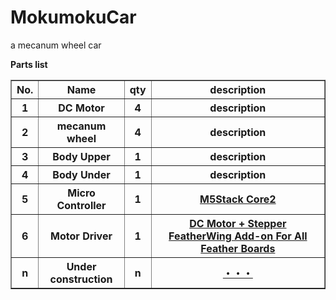 # MokumokuCar
a mecanum wheel car


**Parts list**
 <table border="1">
    <tr>
      <th>No.</th>
      <th>Name</th>
      <th>qty</th>
      <th>description</th>
    </tr>
    <tr>
      <th>1</th>
      <th>DC Motor</th>
      <th>4</th>
      <th>description</th>
    </tr>
    <tr>
      <th>2</th>
      <th>mecanum wheel</th>
      <th>4</th>
      <th>description</th>
    </tr>
    <tr>
      <th>3</th>
      <th>Body Upper</th>
      <th>1</th>
      <th>description</th>
    </tr>
    <tr>
      <th>4</th>
      <th>Body Under</th>
      <th>1</th>
      <th>description</th>
    </tr>
    <tr>
      <th>5</th>
      <th>Micro Controller</th>
      <th>1</th>
      <th><a href="https://shop.m5stack.com/products/m5stack-core2-esp32-iot-development-kit">M5Stack Core2</a></th>
    </tr>
    <tr>
      <th>6</th>
      <th>Motor Driver</th>
      <th>1</th>
      <th><a href="https://www.adafruit.com/product/2927">DC Motor + Stepper FeatherWing Add-on For All Feather Boards</a></th>
    </tr>
    <tr>
      <th>n</th>
      <th>Under construction</th>
      <th>n</th>
      <th><a href="">・・・</a></th>
    </tr>
  </table>